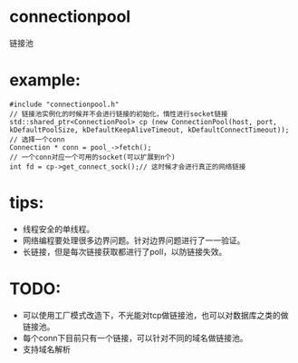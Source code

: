 # connectionpool
链接池

# example:
    #include "connectionpool.h"
    // 链接池实例化的时候并不会进行链接的初始化，惰性进行socket链接
    std::shared_ptr<ConnectionPool> cp (new ConnectionPool(host, port, kDefaultPoolSize, kDefaultKeepAliveTimeout, kDefaultConnectTimeout));
    // 选择一个conn
    Connection * conn = pool_->fetch();
    // 一个conn对应一个可用的socket(可以扩展到n个)
    int fd = cp->get_connect_sock();// 这时候才会进行真正的网络链接
    
# tips:
- 线程安全的单线程。
- 网络编程要处理很多边界问题。针对边界问题进行了一一验证。
- 长链接，但是每次链接获取都进行了poll，以防链接失效。

# TODO:
- 可以使用工厂模式改造下，不光能对tcp做链接池，也可以对数据库之类的做链接池。
- 每个conn下目前只有一个链接，可以针对不同的域名做链接池。
- 支持域名解析
